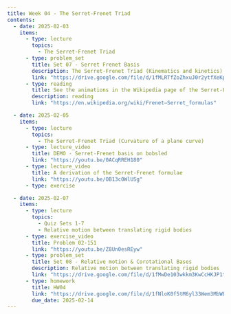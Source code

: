 ```yaml
---
title: Week 04 - The Serret-Frenet Triad
contents:
  - date: 2025-02-03
    items:
      - type: lecture
        topics:
          - The Serret-Frenet Triad
      - type: problem_set
        title: Set 07 - Serret Frenet Basis
        description: The Serret-Frenet Triad (Kinematics and kinetics)
        link: "https://drive.google.com/file/d/1fMLRTfZoZhxuJ0r2ytfXeKpjrPOrvM-M/view?usp=sharing"
      - type: reading
        title: See the animations in the Wikipedia page of the Serret-Frenet basis
        description: reading
        link: "https://en.wikipedia.org/wiki/Frenet–Serret_formulas"

  - date: 2025-02-05
    items:
      - type: lecture
        topics:
          - The Serret-Frenet Triad (Curvature of a plane curve)
      - type: lecture_video
        title: DEMO - Serret-Frenet basis on bobsled
        link: "https://youtu.be/0ACqRREH180"
      - type: lecture_video
        title: A derivation of the Serret-Frenet formulae
        link: "https://youtu.be/OB13c0WlUSg"
      - type: exercise

  - date: 2025-02-07
    items:
      - type: lecture
        topics:
          - Quiz Sets 1-7
          - Relative motion between translating rigid bodies
      - type: exercise_video
        title: Problem 02-151
        link: "https://youtu.be/Z8Un0esREyw"
      - type: problem_set
        title: Set 08 - Relative motion & Corotational Bases
        description: Relative motion between translating rigid bodies
        link: "https://drive.google.com/file/d/1fMwDe103wkkm3KwCcHKJP1txolFj90jO/view?usp=sharing"
      - type: homework
        title: HW04
        link: "https://drive.google.com/file/d/1fNloK0f5tM6yl33Wem3MbWB8gFHk-DO8/view?usp=sharing"
        due_date: 2025-02-14
---
```

